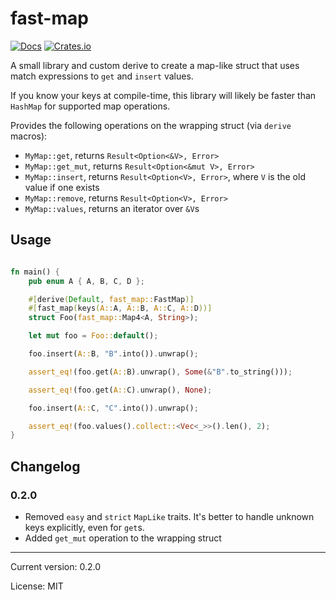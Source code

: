 # fast-map

[![Docs](https://docs.rs/fast-map/badge.svg)](https://docs.rs/crate/fast-map/)
[![Crates.io](https://img.shields.io/crates/v/fast-map.svg)](https://crates.io/crates/fast-map)

A small library and custom derive to create a map-like struct that uses match expressions to `get` and `insert` values.

If you know your keys at compile-time, this library will likely be faster than `HashMap` for supported map operations.

Provides the following operations on the wrapping struct (via `derive` macros):

* `MyMap::get`, returns `Result<Option<&V>, Error>`
* `MyMap::get_mut`, returns `Result<Option<&mut V>, Error>`
* `MyMap::insert`, returns `Result<Option<V>, Error>`, where `V` is the old value if one exists
* `MyMap::remove`, returns `Result<Option<V>, Error>`
* `MyMap::values`, returns an iterator over `&V`s

## Usage

```rust

fn main() {
    pub enum A { A, B, C, D };

    #[derive(Default, fast_map::FastMap)]
    #[fast_map(keys(A::A, A::B, A::C, A::D))]
    struct Foo(fast_map::Map4<A, String>);

    let mut foo = Foo::default();

    foo.insert(A::B, "B".into()).unwrap();

    assert_eq!(foo.get(A::B).unwrap(), Some(&"B".to_string()));

    assert_eq!(foo.get(A::C).unwrap(), None);

    foo.insert(A::C, "C".into()).unwrap();

    assert_eq!(foo.values().collect::<Vec<_>>().len(), 2);
}
```

## Changelog

### 0.2.0

* Removed `easy` and `strict` `MapLike` traits. It's better to handle unknown keys explicitly, even for `get`s.
* Added `get_mut` operation to the wrapping struct


<hr/>

Current version: 0.2.0

License: MIT
